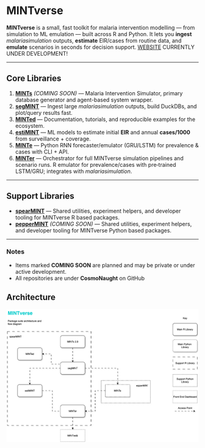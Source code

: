 # MINTverse

**MINTverse** is a small, fast toolkit for malaria intervention modelling — from simulation to ML emulation — built across R and Python. It lets you **ingest** _malariasimulation_ outputs, **estimate** EIR/cases from routine data, and **emulate** scenarios in seconds for decision support. [WEBSITE](https://CosmoNaught.github.io/MINTverse) CURRENTLY UNDER DEVELOPMENT! 

---

## Core Libraries

1. **[MINTs](https://github.com/CosmoNaught/MINTs)** _(COMING SOON)_ — Malaria Intervention Simulator, primary database generator and agent-based system wrapper.
2. **[segMINT](https://github.com/CosmoNaught/segMINT)** — Ingest large *malariasimulation* outputs, build DuckDBs, and plot/query results fast.
3. **[MINTed](https://github.com/CosmoNaught/MINTed)** — Documentation, tutorials, and reproducible examples for the ecosystem.
4. **[estiMINT](https://github.com/CosmoNaught/estiMINT)** — ML models to estimate initial **EIR** and annual **cases/1000** from surveillance + coverage.
5. **[MINTe](https://github.com/CosmoNaught/minte)** — Python RNN forecaster/emulator (GRU/LSTM) for prevalence & cases with CLI + API.
6. **[MINTer](https://github.com/CosmoNaught/MINTer)** — Orchestrator for full MINTverse simulation pipelines and scenario runs. R emulator for prevalence/cases with pre‑trained LSTM/GRU; integrates with *malariasimulation*. 

---

## Support Libraries

- **[spearMINT](https://github.com/CosmoNaught/spearMINT)** — Shared utilities, experiment helpers, and developer tooling for MINTverse R based packages.
- **[pepperMINT](https://github.com/CosmoNaught/pepperMINT)** _(COMING SOON)_ —  Shared utilities, experiment helpers, and developer tooling for MINTverse Python based packages.

---

### Notes
- Items marked **COMING SOON** are planned and may be private or under active development.
- All repositories are under **CosmoNaught** on GitHub

## Architecture

![MINTverse architecture](./architecture.svg)